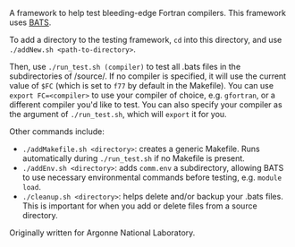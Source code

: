A framework to help test bleeding-edge Fortran compilers.
This framework uses [BATS](https://github.com/bats-core/bats-core).

To add a directory to the testing framework, `cd` into this directory, and use `./addNew.sh <path-to-directory>`.

Then, use `./run_test.sh (compiler)` to test all .bats files in the subdirectories of /source/. If no compiler is specified, it will use the current value of `$FC` (which is set to `f77` by default in the Makefile). You can use `export FC=<compiler>` to use your compiler of choice, e.g. `gfortran`, or a different compiler you'd like to test. You can also specify your compiler as the argument of `./run_test.sh`, which will `export` it for you.

Other commands include:
- `./addMakefile.sh <directory>`: creates a generic Makefile. Runs automatically during `./run_test.sh` if no Makefile is present.
- `./addEnv.sh <directory>`: adds `comm.env` a subdirectory, allowing BATS to use necessary environmental commands before testing, e.g. `module load`.
- `./cleanup.sh <directory>`: helps delete and/or backup your .bats files. This is important for when you add or delete files from a source directory.

Originally written for Argonne National Laboratory.
